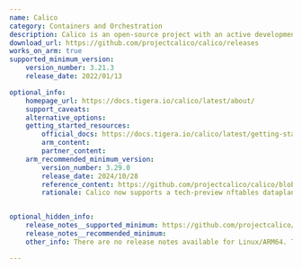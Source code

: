 ```yaml
---
name: Calico
category: Containers and Orchestration
description: Calico is an open-source project with an active development and user community. Calico Open Source has grown to be the most widely adopted solution for container networking and security.
download_url: https://github.com/projectcalico/calico/releases
works_on_arm: true
supported_minimum_version:
    version_number: 3.21.3
    release_date: 2022/01/13

optional_info:
    homepage_url: https://docs.tigera.io/calico/latest/about/
    support_caveats:
    alternative_options:
    getting_started_resources:
        official_docs: https://docs.tigera.io/calico/latest/getting-started/
        arm_content:
        partner_content:
    arm_recommended_minimum_version:
        version_number: 3.29.0
        release_date: 2024/10/28
        reference_content: https://github.com/projectcalico/calico/blob/release-v3.29/release-notes/v3.29.0-release-notes.md
        rationale: Calico now supports a tech-preview nftables dataplane, offering native Linux policy enforcement with enhanced kernel integration. Felix's route resync logic has been optimized, using 50% less CPU time and 80% less memory, significantly improving efficiency on Linux nodes. eBPF improvements include fixes for memory leaks, dual-stack compatibility, and enhanced ICMP and VXLAN traffic handling, improving network stability under load. Calico now sets Go’s GC threshold to 40%, reducing CPU usage, and exposes GOMAXPROCS for tuning CPU-bound performance.


optional_hidden_info:
    release_notes__supported_minimum: https://github.com/projectcalico/calico/releases/tag/v3.21.3
    release_notes__recommended_minimum:
    other_info: There are no release notes available for Linux/ARM64. The first binary release is rolled out in version 3.21.3.

---
```

